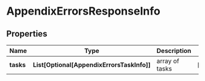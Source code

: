 # AppendixErrorsResponseInfo


## Properties

| Name | Type | Description | Notes |
|------------ | ------------- | ------------- | -------------|
**tasks** | **List[Optional[AppendixErrorsTaskInfo]]** | array of tasks |[optional]|